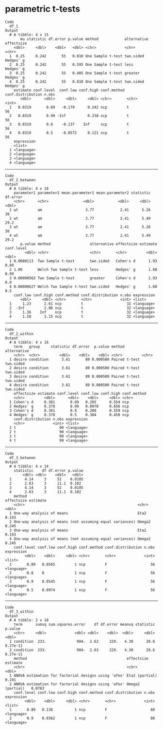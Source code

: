 #  parametric t-tests

    Code
      df_1
    Output
      # A tibble: 4 x 15
           mu statistic df.error p.value method            alternative effectsize
        <dbl>     <dbl>    <dbl>   <dbl> <chr>             <chr>       <chr>     
      1  0.25     0.242       55   0.810 One Sample t-test two.sided   Hedges' g 
      2  0.25     0.242       55   0.595 One Sample t-test less        Hedges' g 
      3  0.25     0.242       55   0.405 One Sample t-test greater     Hedges' g 
      4  0.25     0.242       55   0.810 One Sample t-test two.sided   Hedges' g 
        estimate conf.level  conf.low conf.high conf.method conf.distribution n.obs
           <dbl>      <dbl>     <dbl>     <dbl> <chr>       <chr>             <int>
      1   0.0319       0.89   -0.179      0.242 ncp         t                    56
      2   0.0319       0.99 -Inf          0.338 ncp         t                    56
      3   0.0319       0.9    -0.137    Inf     ncp         t                    56
      4   0.0319       0.5    -0.0572     0.121 ncp         t                    56
        expression
        <list>    
      1 <language>
      2 <language>
      3 <language>
      4 <language>

---

    Code
      df_2_between
    Output
      # A tibble: 4 x 18
        parameter1 parameter2 mean.parameter1 mean.parameter2 statistic df.error
        <chr>      <chr>                <dbl>           <dbl>     <dbl>    <dbl>
      1 wt         am                    3.77            2.41      5.26     30  
      2 wt         am                    3.77            2.41      5.49     29.2
      3 wt         am                    3.77            2.41      5.26     30  
      4 wt         am                    3.77            2.41      5.49     29.2
           p.value method                  alternative effectsize estimate conf.level
             <dbl> <chr>                   <chr>       <chr>         <dbl>      <dbl>
      1 0.0000113  Two Sample t-test       two.sided   Cohen's d      1.93       0.89
      2 1.00       Welch Two Sample t-test less        Hedges' g      1.88       0.99
      3 0.00000563 Two Sample t-test       greater     Cohen's d      1.93       0.9 
      4 0.00000627 Welch Two Sample t-test two.sided   Hedges' g      1.88       0.5 
        conf.low conf.high conf.method conf.distribution n.obs expression
           <dbl>     <dbl> <chr>       <chr>             <int> <list>    
      1     1.23      2.61 ncp         t                    32 <language>
      2  -Inf         2.86 ncp         t                    32 <language>
      3     1.36    Inf    ncp         t                    32 <language>
      4     1.58      2.15 ncp         t                    32 <language>

---

    Code
      df_2_within
    Output
      # A tibble: 4 x 16
        term   group     statistic df.error  p.value method        alternative
        <chr>  <chr>         <dbl>    <dbl>    <dbl> <chr>         <chr>      
      1 desire condition      3.61       89 0.000500 Paired t-test two.sided  
      2 desire condition      3.61       89 0.000500 Paired t-test two.sided  
      3 desire condition      3.61       89 0.000500 Paired t-test two.sided  
      4 desire condition      3.61       89 0.000500 Paired t-test two.sided  
        effectsize estimate conf.level conf.low conf.high conf.method
        <chr>         <dbl>      <dbl>    <dbl>     <dbl> <chr>      
      1 Cohen's d     0.381       0.89   0.205      0.554 ncp        
      2 Hedges' g     0.378       0.99   0.0978     0.656 ncp        
      3 Cohen's d     0.381       0.9    0.200      0.559 ncp        
      4 Hedges' g     0.378       0.5    0.304      0.450 ncp        
        conf.distribution n.obs expression
        <chr>             <int> <list>    
      1 t                    90 <language>
      2 t                    90 <language>
      3 t                    90 <language>
      4 t                    90 <language>

---

    Code
      df_3_between
    Output
      # A tibble: 4 x 14
        statistic    df df.error p.value
            <dbl> <dbl>    <dbl>   <dbl>
      1      4.14     3     52    0.0105
      2      2.63     3     11.1  0.102 
      3      4.14     3     52    0.0105
      4      2.63     3     11.1  0.102 
        method                                                   effectsize estimate
        <chr>                                                    <chr>         <dbl>
      1 One-way analysis of means                                Eta2          0.193
      2 One-way analysis of means (not assuming equal variances) Omega2        0.245
      3 One-way analysis of means                                Eta2          0.193
      4 One-way analysis of means (not assuming equal variances) Omega2        0.245
        conf.level conf.low conf.high conf.method conf.distribution n.obs expression
             <dbl>    <dbl>     <dbl> <chr>       <chr>             <int> <list>    
      1       0.89   0.0585         1 ncp         F                    56 <language>
      2       0.8    0              1 ncp         F                    56 <language>
      3       0.9    0.0545         1 ncp         F                    56 <language>
      4       0.5    0.0974         1 ncp         F                    56 <language>

---

    Code
      df_3_within
    Output
      # A tibble: 2 x 18
        term      sumsq sum.squares.error    df df.error meansq statistic  p.value
        <chr>     <dbl>             <dbl> <dbl>    <dbl>  <dbl>     <dbl>    <dbl>
      1 condition  233.              984.  2.63     229.   4.30      20.6 8.27e-11
      2 condition  233.              984.  2.63     229.   4.30      20.6 8.27e-11
        method                                              effectsize       estimate
        <chr>                                               <chr>               <dbl>
      1 ANOVA estimation for factorial designs using 'afex' Eta2 (partial)     0.191 
      2 ANOVA estimation for factorial designs using 'afex' Omega2 (partial)   0.0783
        conf.level conf.low conf.high conf.method conf.distribution n.obs expression
             <dbl>    <dbl>     <dbl> <chr>       <chr>             <int> <list>    
      1       0.89   0.136          1 ncp         F                    88 <language>
      2       0.9    0.0362         1 ncp         F                    88 <language>

